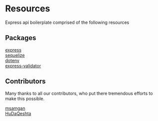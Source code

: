 # Resources

Express api boilerplate comprised of the following resources

## Packages

[express](https://expressjs.com/)
<br>
[sequelize](https://sequelize.org/)
<br>
[dotenv](https://www.npmjs.com/package/dotenv)
<br>
[express-validator](https://express-validator.github.io/docs/)

## Contributors

Many thanks to all our contributors, who put there tremendous efforts to make this possible.

[msamgan](https://github.com/msamgan/)
<br>
[HuDaQeshta](https://github.com/HuDaQeshta/)